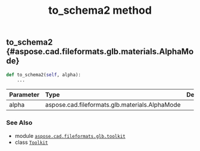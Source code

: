 ﻿---
title: to_schema2 method
second_title: Aspose.CAD for Python via .NET API References
description: 
type: docs
weight: 120
url: /python-net/aspose.cad.fileformats.glb.toolkit/toolkit/to_schema2/
is_root: false
---

## to_schema2 {#aspose.cad.fileformats.glb.materials.AlphaMode}





```python
def to_schema2(self, alpha):
    ...
```


| Parameter | Type | Description |
| :- | :- | :- |
| alpha | aspose.cad.fileformats.glb.materials.AlphaMode |  |



### See Also
* module [`aspose.cad.fileformats.glb.toolkit`](../../)
* class [`Toolkit`](/cad/python-net/aspose.cad.fileformats.glb.toolkit/toolkit)
